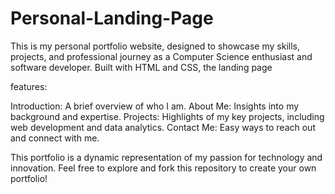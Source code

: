 ﻿# Personal-Landing-Page

This is my personal portfolio website, designed to showcase my skills, projects, and professional journey as a Computer Science enthusiast and software developer. Built with HTML and CSS, the landing page

features:

Introduction: A brief overview of who I am.
About Me: Insights into my background and expertise.
Projects: Highlights of my key projects, including web development and data analytics.
Contact Me: Easy ways to reach out and connect with me.

This portfolio is a dynamic representation of my passion for technology and innovation. Feel free to explore and fork this repository to create your own portfolio!
